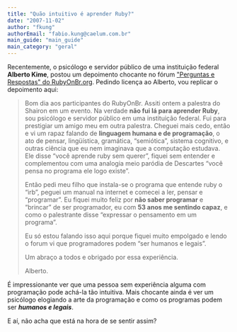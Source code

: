 ```yaml
---
title: "Quão intuitivo é aprender Ruby?"
date: "2007-11-02"
author: "fkung"
authorEmail: "fabio.kung@caelum.com.br"
main_guide: "main_guide"
main_category: "geral"
---
```


Recentemente, o psicólogo e servidor público de uma instituição federal **Alberto Kime**, postou um depoimento chocante no fórum ["Perguntas e Respostas" do RubyOnBr.org](http://forum.rubyonbr.org/forums/1/topics/2337). Pedindo licença ao Alberto, vou replicar o depoimento aqui:

> Bom dia aos participantes do RubyOnBr. Assiti ontem a palestra do Shairon em um evento. Na verdade **não fui lá para aprender Ruby**, sou psicólogo e servidor público em uma instituição federal. Fui para prestigiar um amigo meu em outra palestra. Cheguei mais cedo, então e vi um rapaz falando de **linguagem humana e de programação**, o ato de pensar, lingüística, gramática, “semiótica”, sistema cognitivo, e outras ciência que eu nem imaginava que a computação estudava. Ele disse “você aprende ruby sem querer”, fiquei sem entender e complementou com uma analogia meio paródia de Descartes “você pensa no programa ele logo existe”.
> 
> Então pedi meu filho que instala-se o programa que entende ruby o “irb”, peguei um manual na internet e comecei a ler, pensar e “programar”. Eu fiquei muito feliz por **não saber programar** e “brincar” de ser programador, eu com **53 anos me sentindo capaz**, e como o palestrante disse “expressar o pensamento em um programa”.
> 
> Eu só estou falando isso aqui porque fiquei muito empolgado e lendo o forum vi que programadores podem “ser humanos e legais”.
> 
> Um abraço a todos e obrigado por essa experiência.
> 
> Alberto.

É impressionante ver que uma pessoa sem experiência alguma com programação pode achá-la tão intuitiva. Mais chocante ainda é ver um psicólogo elogiando a arte da programação e como os programas podem ser **_humanos e legais_**.

E aí, não acha que está na hora de se sentir assim?
